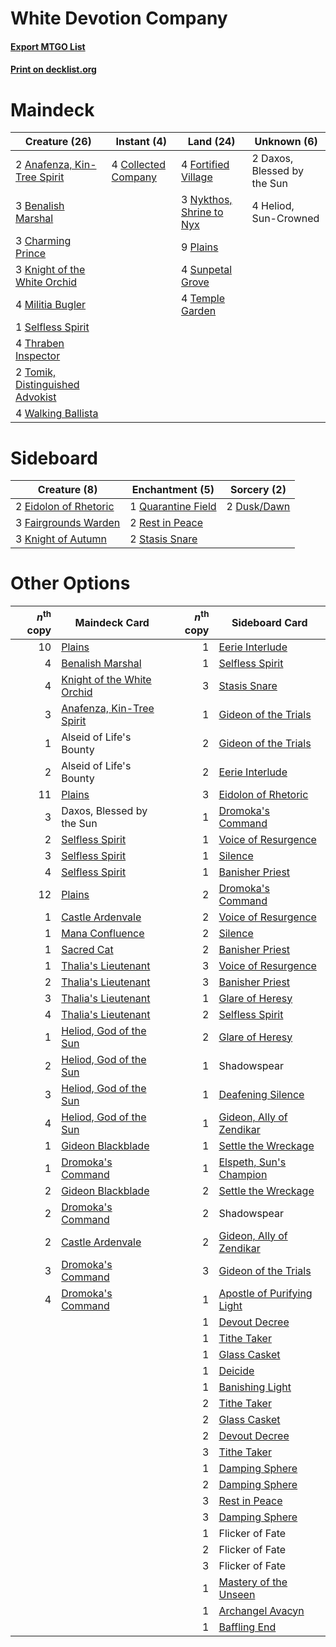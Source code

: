 # White Devotion Company

#### [Export MTGO List](../collection/White%20Devotion%20Company/White%20Devotion%20Company.txt)
#### [Print on decklist.org](http://decklist.org/?deckmain=2%09Anafenza,%20Kin-Tree%20Spirit%0A3%09Benalish%20Marshal%0A3%09Charming%20Prince%0A4%09Collected%20Company%0A2%09Daxos,%20Blessed%20by%20the%20Sun%0A4%09Fortified%20Village%0A4%09Heliod,%20Sun-Crowned%0A3%09Knight%20of%20the%20White%20Orchid%0A4%09Militia%20Bugler%0A3%09Nykthos,%20Shrine%20to%20Nyx%0A9%09Plains%0A1%09Selfless%20Spirit%0A4%09Sunpetal%20Grove%0A4%09Temple%20Garden%0A4%09Thraben%20Inspector%0A2%09Tomik,%20Distinguished%20Advokist%0A4%09Walking%20Ballista&deckside=2%09Dusk/Dawn%0A2%09Eidolon%20of%20Rhetoric%0A3%09Fairgrounds%20Warden%0A3%09Knight%20of%20Autumn%0A1%09Quarantine%20Field%0A2%09Rest%20in%20Peace%0A2%09Stasis%20Snare)
# Maindeck

|                                              Creature (26)                                               |                                         Instant (4)                                          |                                             Land (24)                                             |        Unknown (6)        |
|----------------------------------------------------------------------------------------------------------|----------------------------------------------------------------------------------------------|---------------------------------------------------------------------------------------------------|---------------------------|
|2 [Anafenza, Kin-Tree Spirit](http://gatherer.wizards.com/Pages/Card/Details.aspx?multiverseid=394490)    |4 [Collected Company](http://gatherer.wizards.com/Pages/Card/Details.aspx?multiverseid=394519)|4 [Fortified Village](http://gatherer.wizards.com/Pages/Card/Details.aspx?multiverseid=410042)     |2 Daxos, Blessed by the Sun|
|3 [Benalish Marshal](http://gatherer.wizards.com/Pages/Card/Details.aspx?multiverseid=442894)             |                                                                                              |3 [Nykthos, Shrine to Nyx](http://gatherer.wizards.com/Pages/Card/Details.aspx?multiverseid=373713)|4 Heliod, Sun-Crowned      |
|3 [Charming Prince](http://gatherer.wizards.com/Pages/Card/Details.aspx?multiverseid=472970)              |                                                                                              |9 [Plains](http://gatherer.wizards.com/Pages/Card/Details.aspx?multiverseid=439856)                |                           |
|3 [Knight of the White Orchid](http://gatherer.wizards.com/Pages/Card/Details.aspx?multiverseid=178094)   |                                                                                              |4 [Sunpetal Grove](http://gatherer.wizards.com/Pages/Card/Details.aspx?multiverseid=420946)        |                           |
|4 [Militia Bugler](http://gatherer.wizards.com/Pages/Card/Details.aspx?multiverseid=447165)               |                                                                                              |4 [Temple Garden](http://gatherer.wizards.com/Pages/Card/Details.aspx?multiverseid=405112)         |                           |
|1 [Selfless Spirit](http://gatherer.wizards.com/Pages/Card/Details.aspx?multiverseid=414332)              |                                                                                              |                                                                                                   |                           |
|4 [Thraben Inspector](http://gatherer.wizards.com/Pages/Card/Details.aspx?multiverseid=409784)            |                                                                                              |                                                                                                   |                           |
|2 [Tomik, Distinguished Advokist](http://gatherer.wizards.com/Pages/Card/Details.aspx?multiverseid=460961)|                                                                                              |                                                                                                   |                           |
|4 [Walking Ballista](http://gatherer.wizards.com/Pages/Card/Details.aspx?multiverseid=423848)             |                                                                                              |                                                                                                   |                           |


# Sideboard

|                                          Creature (8)                                          |                                       Enchantment (5)                                       |                                     Sorcery (2)                                      |
|------------------------------------------------------------------------------------------------|---------------------------------------------------------------------------------------------|--------------------------------------------------------------------------------------|
|2 [Eidolon of Rhetoric](http://gatherer.wizards.com/Pages/Card/Details.aspx?multiverseid=380409)|1 [Quarantine Field](http://gatherer.wizards.com/Pages/Card/Details.aspx?multiverseid=402001)|2 [Dusk/Dawn](http://gatherer.wizards.com/Pages/Card/Details.aspx?multiverseid=426912)|
|3 [Fairgrounds Warden](http://gatherer.wizards.com/Pages/Card/Details.aspx?multiverseid=417586) |2 [Rest in Peace](http://gatherer.wizards.com/Pages/Card/Details.aspx?multiverseid=442021)   |                                                                                      |
|3 [Knight of Autumn](http://gatherer.wizards.com/Pages/Card/Details.aspx?multiverseid=452933)   |2 [Stasis Snare](http://gatherer.wizards.com/Pages/Card/Details.aspx?multiverseid=402048)    |                                                                                      |


# Other Options

|*n*<sup>th</sup> copy|                                            Maindeck Card                                            |*n*<sup>th</sup> copy|                                           Sideboard Card                                            |
|--------------------:|-----------------------------------------------------------------------------------------------------|--------------------:|-----------------------------------------------------------------------------------------------------|
|                   10|[Plains](http://gatherer.wizards.com/Pages/Card/Details.aspx?multiverseid=439856)                    |                    1|[Eerie Interlude](http://gatherer.wizards.com/Pages/Card/Details.aspx?multiverseid=409584)           |
|                    4|[Benalish Marshal](http://gatherer.wizards.com/Pages/Card/Details.aspx?multiverseid=442894)          |                    1|[Selfless Spirit](http://gatherer.wizards.com/Pages/Card/Details.aspx?multiverseid=414332)           |
|                    4|[Knight of the White Orchid](http://gatherer.wizards.com/Pages/Card/Details.aspx?multiverseid=178094)|                    3|[Stasis Snare](http://gatherer.wizards.com/Pages/Card/Details.aspx?multiverseid=402048)              |
|                    3|[Anafenza, Kin-Tree Spirit](http://gatherer.wizards.com/Pages/Card/Details.aspx?multiverseid=394490) |                    1|[Gideon of the Trials](http://gatherer.wizards.com/Pages/Card/Details.aspx?multiverseid=426716)      |
|                    1|Alseid of Life's Bounty                                                                              |                    2|[Gideon of the Trials](http://gatherer.wizards.com/Pages/Card/Details.aspx?multiverseid=426716)      |
|                    2|Alseid of Life's Bounty                                                                              |                    2|[Eerie Interlude](http://gatherer.wizards.com/Pages/Card/Details.aspx?multiverseid=409584)           |
|                   11|[Plains](http://gatherer.wizards.com/Pages/Card/Details.aspx?multiverseid=439856)                    |                    3|[Eidolon of Rhetoric](http://gatherer.wizards.com/Pages/Card/Details.aspx?multiverseid=380409)       |
|                    3|Daxos, Blessed by the Sun                                                                            |                    1|[Dromoka's Command](http://gatherer.wizards.com/Pages/Card/Details.aspx?multiverseid=394558)         |
|                    2|[Selfless Spirit](http://gatherer.wizards.com/Pages/Card/Details.aspx?multiverseid=414332)           |                    1|[Voice of Resurgence](http://gatherer.wizards.com/Pages/Card/Details.aspx?multiverseid=368951)       |
|                    3|[Selfless Spirit](http://gatherer.wizards.com/Pages/Card/Details.aspx?multiverseid=414332)           |                    1|[Silence](http://gatherer.wizards.com/Pages/Card/Details.aspx?multiverseid=191083)                   |
|                    4|[Selfless Spirit](http://gatherer.wizards.com/Pages/Card/Details.aspx?multiverseid=414332)           |                    1|[Banisher Priest](http://gatherer.wizards.com/Pages/Card/Details.aspx?multiverseid=394353)           |
|                   12|[Plains](http://gatherer.wizards.com/Pages/Card/Details.aspx?multiverseid=439856)                    |                    2|[Dromoka's Command](http://gatherer.wizards.com/Pages/Card/Details.aspx?multiverseid=394558)         |
|                    1|[Castle Ardenvale](http://gatherer.wizards.com/Pages/Card/Details.aspx?multiverseid=473200)          |                    2|[Voice of Resurgence](http://gatherer.wizards.com/Pages/Card/Details.aspx?multiverseid=368951)       |
|                    1|[Mana Confluence](http://gatherer.wizards.com/Pages/Card/Details.aspx?multiverseid=409573)           |                    2|[Silence](http://gatherer.wizards.com/Pages/Card/Details.aspx?multiverseid=191083)                   |
|                    1|[Sacred Cat](http://gatherer.wizards.com/Pages/Card/Details.aspx?multiverseid=426729)                |                    2|[Banisher Priest](http://gatherer.wizards.com/Pages/Card/Details.aspx?multiverseid=394353)           |
|                    1|[Thalia's Lieutenant](http://gatherer.wizards.com/Pages/Card/Details.aspx?multiverseid=409783)       |                    3|[Voice of Resurgence](http://gatherer.wizards.com/Pages/Card/Details.aspx?multiverseid=368951)       |
|                    2|[Thalia's Lieutenant](http://gatherer.wizards.com/Pages/Card/Details.aspx?multiverseid=409783)       |                    3|[Banisher Priest](http://gatherer.wizards.com/Pages/Card/Details.aspx?multiverseid=394353)           |
|                    3|[Thalia's Lieutenant](http://gatherer.wizards.com/Pages/Card/Details.aspx?multiverseid=409783)       |                    1|[Glare of Heresy](http://gatherer.wizards.com/Pages/Card/Details.aspx?multiverseid=373691)           |
|                    4|[Thalia's Lieutenant](http://gatherer.wizards.com/Pages/Card/Details.aspx?multiverseid=409783)       |                    2|[Selfless Spirit](http://gatherer.wizards.com/Pages/Card/Details.aspx?multiverseid=414332)           |
|                    1|[Heliod, God of the Sun](http://gatherer.wizards.com/Pages/Card/Details.aspx?multiverseid=373524)    |                    2|[Glare of Heresy](http://gatherer.wizards.com/Pages/Card/Details.aspx?multiverseid=373691)           |
|                    2|[Heliod, God of the Sun](http://gatherer.wizards.com/Pages/Card/Details.aspx?multiverseid=373524)    |                    1|Shadowspear                                                                                          |
|                    3|[Heliod, God of the Sun](http://gatherer.wizards.com/Pages/Card/Details.aspx?multiverseid=373524)    |                    1|[Deafening Silence](http://gatherer.wizards.com/Pages/Card/Details.aspx?multiverseid=472972)         |
|                    4|[Heliod, God of the Sun](http://gatherer.wizards.com/Pages/Card/Details.aspx?multiverseid=373524)    |                    1|[Gideon, Ally of Zendikar](http://gatherer.wizards.com/Pages/Card/Details.aspx?multiverseid=401897)  |
|                    1|[Gideon Blackblade](http://gatherer.wizards.com/Pages/Card/Details.aspx?multiverseid=463943)         |                    1|[Settle the Wreckage](http://gatherer.wizards.com/Pages/Card/Details.aspx?multiverseid=435186)       |
|                    1|[Dromoka's Command](http://gatherer.wizards.com/Pages/Card/Details.aspx?multiverseid=394558)         |                    1|[Elspeth, Sun's Champion](http://gatherer.wizards.com/Pages/Card/Details.aspx?multiverseid=394361)   |
|                    2|[Gideon Blackblade](http://gatherer.wizards.com/Pages/Card/Details.aspx?multiverseid=463943)         |                    2|[Settle the Wreckage](http://gatherer.wizards.com/Pages/Card/Details.aspx?multiverseid=435186)       |
|                    2|[Dromoka's Command](http://gatherer.wizards.com/Pages/Card/Details.aspx?multiverseid=394558)         |                    2|Shadowspear                                                                                          |
|                    2|[Castle Ardenvale](http://gatherer.wizards.com/Pages/Card/Details.aspx?multiverseid=473200)          |                    2|[Gideon, Ally of Zendikar](http://gatherer.wizards.com/Pages/Card/Details.aspx?multiverseid=401897)  |
|                    3|[Dromoka's Command](http://gatherer.wizards.com/Pages/Card/Details.aspx?multiverseid=394558)         |                    3|[Gideon of the Trials](http://gatherer.wizards.com/Pages/Card/Details.aspx?multiverseid=426716)      |
|                    4|[Dromoka's Command](http://gatherer.wizards.com/Pages/Card/Details.aspx?multiverseid=394558)         |                    1|[Apostle of Purifying Light](http://gatherer.wizards.com/Pages/Card/Details.aspx?multiverseid=466760)|
|                     |                                                                                                     |                    1|[Devout Decree](http://gatherer.wizards.com/Pages/Card/Details.aspx?multiverseid=466767)             |
|                     |                                                                                                     |                    1|[Tithe Taker](http://gatherer.wizards.com/Pages/Card/Details.aspx?multiverseid=457171)               |
|                     |                                                                                                     |                    1|[Glass Casket](http://gatherer.wizards.com/Pages/Card/Details.aspx?multiverseid=472977)              |
|                     |                                                                                                     |                    1|[Deicide](http://gatherer.wizards.com/Pages/Card/Details.aspx?multiverseid=380395)                   |
|                     |                                                                                                     |                    1|[Banishing Light](http://gatherer.wizards.com/Pages/Card/Details.aspx?multiverseid=405135)           |
|                     |                                                                                                     |                    2|[Tithe Taker](http://gatherer.wizards.com/Pages/Card/Details.aspx?multiverseid=457171)               |
|                     |                                                                                                     |                    2|[Glass Casket](http://gatherer.wizards.com/Pages/Card/Details.aspx?multiverseid=472977)              |
|                     |                                                                                                     |                    2|[Devout Decree](http://gatherer.wizards.com/Pages/Card/Details.aspx?multiverseid=466767)             |
|                     |                                                                                                     |                    3|[Tithe Taker](http://gatherer.wizards.com/Pages/Card/Details.aspx?multiverseid=457171)               |
|                     |                                                                                                     |                    1|[Damping Sphere](http://gatherer.wizards.com/Pages/Card/Details.aspx?multiverseid=443101)            |
|                     |                                                                                                     |                    2|[Damping Sphere](http://gatherer.wizards.com/Pages/Card/Details.aspx?multiverseid=443101)            |
|                     |                                                                                                     |                    3|[Rest in Peace](http://gatherer.wizards.com/Pages/Card/Details.aspx?multiverseid=442021)             |
|                     |                                                                                                     |                    3|[Damping Sphere](http://gatherer.wizards.com/Pages/Card/Details.aspx?multiverseid=443101)            |
|                     |                                                                                                     |                    1|Flicker of Fate                                                                                      |
|                     |                                                                                                     |                    2|Flicker of Fate                                                                                      |
|                     |                                                                                                     |                    3|Flicker of Fate                                                                                      |
|                     |                                                                                                     |                    1|[Mastery of the Unseen](http://gatherer.wizards.com/Pages/Card/Details.aspx?multiverseid=391878)     |
|                     |                                                                                                     |                    1|[Archangel Avacyn](http://gatherer.wizards.com/Pages/Card/Details.aspx?multiverseid=409741)          |
|                     |                                                                                                     |                    1|[Baffling End](http://gatherer.wizards.com/Pages/Card/Details.aspx?multiverseid=439658)              |

